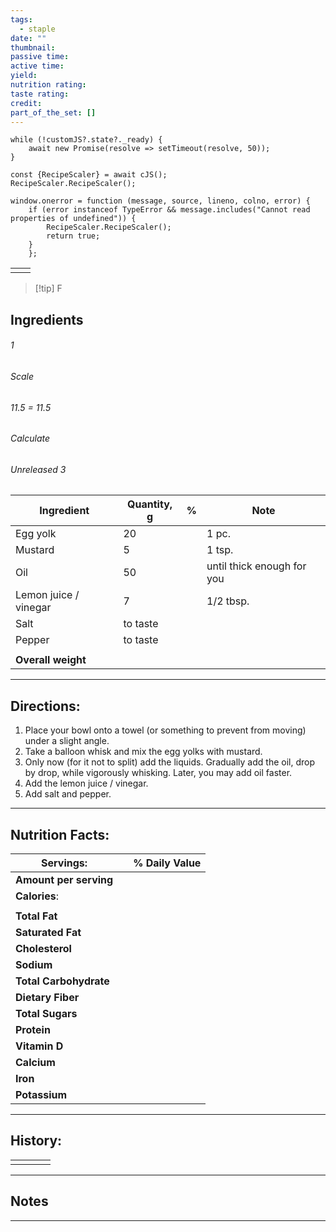 ```yaml
---
tags:
  - staple
date: ""
thumbnail: 
passive time: 
active time: 
yield: 
nutrition rating: 
taste rating: 
credit: 
part_of_the_set: []
---
```

```dataviewjs
while (!customJS?.state?._ready) { 
	await new Promise(resolve => setTimeout(resolve, 50)); 
} 

const {RecipeScaler} = await cJS();
RecipeScaler.RecipeScaler();

window.onerror = function (message, source, lineno, colno, error) {
	if (error instanceof TypeError && message.includes("Cannot read properties of undefined")) {
		RecipeScaler.RecipeScaler();
		return true;
	}
    };
```

|     |     |
| --- | --- |
|     |     |

> [!tip] F
## Ingredients

###### 1
###### Scale
###### 11.5 = 11.5
###### Calculate
###### Unreleased 3

| Ingredient            | Quantity, g | %   | Note                       |
| --------------------- | ----------- | --- | -------------------------- |
| Egg yolk              | 20          |     | 1 pc.                      |
| Mustard               | 5           |     | 1 tsp.                     |
| Oil                   | 50          |     | until thick enough for you |
| Lemon juice / vinegar | 7           |     | 1/2 tbsp.                  |
| Salt                  | to taste    |     |                            |
| Pepper                | to taste    |     |                            |
|                       |             |     |                            |
| **Overall weight**    |             |     |                            |




---
## Directions:

1. Place your bowl onto a towel (or something to prevent from moving) under a slight angle.
2. Take a balloon whisk and mix the egg yolks with mustard.
3. Only now (for it not to split) add the liquids. Gradually add the oil, drop by drop, while vigorously whisking. Later, you may add oil faster.
4. Add the lemon juice / vinegar.
5. Add salt and pepper.

---
## Nutrition Facts:

| **Servings:**          |       | % Daily Value |
| ---------------------- | ----- | ------------- |
| **Amount per serving** |       |               |
| **Calories**:          |       |               |
|                        |       |               |
| **Total Fat**          |       |               |
| **Saturated Fat**      |       |               |
| **Cholesterol**        |       |               |
| **Sodium**             |       |               |
| **Total Carbohydrate** |       |               |
| **Dietary Fiber**      |       |               |
| **Total Sugars**       |       |               |
| **Protein**            |       |               |
| **Vitamin D**          |       |               |
| **Calcium**            |       |               |
| **Iron**               |       |               |
| **Potassium**          |       |               |

---
## History:

|     |                   |                   |                   |
| --- | ----------------- | ----------------- | ----------------- |
|     |                   |                   |                   |


---
## Notes


>

---



